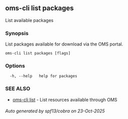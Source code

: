 ## oms-cli list packages

List available packages

### Synopsis

List packages available for download via the OMS portal.

```
oms-cli list packages [flags]
```

### Options

```
  -h, --help   help for packages
```

### SEE ALSO

* [oms-cli list](oms-cli_list.md)	 - List resources available through OMS

###### Auto generated by spf13/cobra on 23-Oct-2025
